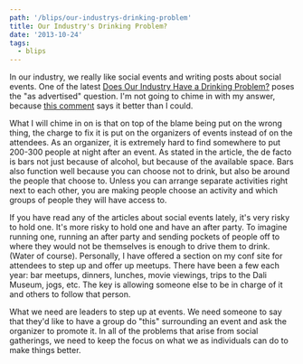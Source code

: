 ```yaml
---
path: '/blips/our-industrys-drinking-problem'
title: Our Industry's Drinking Problem?
date: '2013-10-24'
tags:
  - blips
---
```


In our industry, we really like social events and writing posts about social events. One of the latest [Does Our Industry Have a Drinking Problem?](http://alistapart.com/column/does-our-industry-have-a-drinking-problem) poses the "as advertised" question. I'm not going to chime in with my answer, because [this comment](http://alistapart.com/comments/does-our-industry-have-a-drinking-problem#335656) says it better than I could.

What I will chime in on is that on top of the blame being put on the wrong thing, the charge to fix it is put on the organizers of events instead of on the attendees. As an organizer, it is extremely hard to find somewhere to put 200-300 people at night after an event. As stated in the article, the de facto is bars not just because of alcohol, but because of the available space. Bars also function well because you can choose not to drink, but also be around the people that choose to. Unless you can arrange separate activities right next to each other, you are making people choose an activity and which groups of people they will have access to.

If you have read any of the articles about social events lately, it's very risky to hold one. It's more risky to hold one and have an after party. To imagine running one, running an after party and sending pockets of people off to where they would not be themselves is enough to drive them to drink. (Water of course). Personally, I have offered a section on my conf site for attendees to step up and offer up meetups. There have been a few each year: bar meetups, dinners, lunches, movie viewings, trips to the Dali Museum, jogs, etc. The key is allowing someone else to be in charge of it and others to follow that person. 

What we need are leaders to step up at events. We need someone to say that they'd like to have a group do "this" surrounding an event and ask the organizer to promote it. In all of the problems that arise from social gatherings, we need to keep the focus on what we as individuals can do to make things better.
